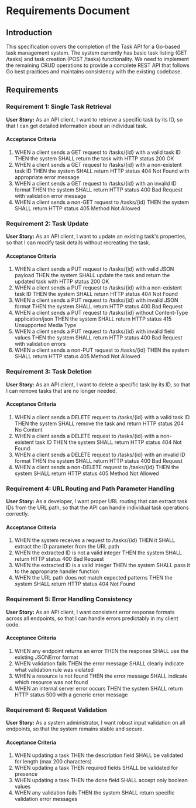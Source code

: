 # Requirements Document

## Introduction

This specification covers the completion of the Task API for a Go-based task management system. The system currently has basic task listing (GET /tasks) and task creation (POST /tasks) functionality. We need to implement the remaining CRUD operations to provide a complete REST API that follows Go best practices and maintains consistency with the existing codebase.

## Requirements

### Requirement 1: Single Task Retrieval

**User Story:** As an API client, I want to retrieve a specific task by its ID, so that I can get detailed information about an individual task.

#### Acceptance Criteria

1. WHEN a client sends a GET request to /tasks/{id} with a valid task ID THEN the system SHALL return the task with HTTP status 200 OK
2. WHEN a client sends a GET request to /tasks/{id} with a non-existent task ID THEN the system SHALL return HTTP status 404 Not Found with appropriate error message
3. WHEN a client sends a GET request to /tasks/{id} with an invalid ID format THEN the system SHALL return HTTP status 400 Bad Request with validation error message
4. WHEN a client sends a non-GET request to /tasks/{id} THEN the system SHALL return HTTP status 405 Method Not Allowed

### Requirement 2: Task Update

**User Story:** As an API client, I want to update an existing task's properties, so that I can modify task details without recreating the task.

#### Acceptance Criteria

1. WHEN a client sends a PUT request to /tasks/{id} with valid JSON payload THEN the system SHALL update the task and return the updated task with HTTP status 200 OK
2. WHEN a client sends a PUT request to /tasks/{id} with a non-existent task ID THEN the system SHALL return HTTP status 404 Not Found
3. WHEN a client sends a PUT request to /tasks/{id} with invalid JSON format THEN the system SHALL return HTTP status 400 Bad Request
4. WHEN a client sends a PUT request to /tasks/{id} without Content-Type application/json THEN the system SHALL return HTTP status 415 Unsupported Media Type
5. WHEN a client sends a PUT request to /tasks/{id} with invalid field values THEN the system SHALL return HTTP status 400 Bad Request with validation errors
6. WHEN a client sends a non-PUT request to /tasks/{id} THEN the system SHALL return HTTP status 405 Method Not Allowed

### Requirement 3: Task Deletion

**User Story:** As an API client, I want to delete a specific task by its ID, so that I can remove tasks that are no longer needed.

#### Acceptance Criteria

1. WHEN a client sends a DELETE request to /tasks/{id} with a valid task ID THEN the system SHALL remove the task and return HTTP status 204 No Content
2. WHEN a client sends a DELETE request to /tasks/{id} with a non-existent task ID THEN the system SHALL return HTTP status 404 Not Found
3. WHEN a client sends a DELETE request to /tasks/{id} with an invalid ID format THEN the system SHALL return HTTP status 400 Bad Request
4. WHEN a client sends a non-DELETE request to /tasks/{id} THEN the system SHALL return HTTP status 405 Method Not Allowed

### Requirement 4: URL Routing and Path Parameter Handling

**User Story:** As a developer, I want proper URL routing that can extract task IDs from the URL path, so that the API can handle individual task operations correctly.

#### Acceptance Criteria

1. WHEN the system receives a request to /tasks/{id} THEN it SHALL extract the ID parameter from the URL path
2. WHEN the extracted ID is not a valid integer THEN the system SHALL return HTTP status 400 Bad Request
3. WHEN the extracted ID is a valid integer THEN the system SHALL pass it to the appropriate handler function
4. WHEN the URL path does not match expected patterns THEN the system SHALL return HTTP status 404 Not Found

### Requirement 5: Error Handling Consistency

**User Story:** As an API client, I want consistent error response formats across all endpoints, so that I can handle errors predictably in my client code.

#### Acceptance Criteria

1. WHEN any endpoint returns an error THEN the response SHALL use the existing JSONError format
2. WHEN validation fails THEN the error message SHALL clearly indicate what validation rule was violated
3. WHEN a resource is not found THEN the error message SHALL indicate which resource was not found
4. WHEN an internal server error occurs THEN the system SHALL return HTTP status 500 with a generic error message

### Requirement 6: Request Validation

**User Story:** As a system administrator, I want robust input validation on all endpoints, so that the system remains stable and secure.

#### Acceptance Criteria

1. WHEN updating a task THEN the description field SHALL be validated for length (max 200 characters)
2. WHEN updating a task THEN required fields SHALL be validated for presence
3. WHEN updating a task THEN the done field SHALL accept only boolean values
4. WHEN any validation fails THEN the system SHALL return specific validation error messages